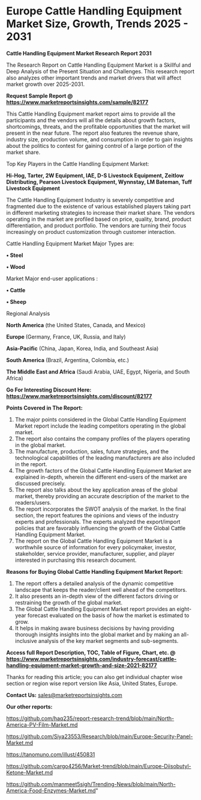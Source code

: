 # Europe Cattle Handling Equipment Market Size, Growth, Trends 2025 - 2031

<strong>Cattle Handling Equipment Market Research Report 2031</strong>

The Research Report on Cattle Handling Equipment Market is a Skillful and Deep Analysis of the Present Situation and Challenges. This research report also analyzes other important trends and market drivers that will affect market growth over 2025-2031.

<strong>Request Sample Report @ <a href=https://www.marketreportsinsights.com/sample/82177>https://www.marketreportsinsights.com/sample/82177</a></strong>

This Cattle Handling Equipment market report aims to provide all the participants and the vendors will all the details about growth factors, shortcomings, threats, and the profitable opportunities that the market will present in the near future. The report also features the revenue share, industry size, production volume, and consumption in order to gain insights about the politics to contest for gaining control of a large portion of the market share.

Top Key Players in the Cattle Handling Equipment Market:

<strong>Hi-Hog, Tarter, 2W Equipment, IAE, D-S Livestock Equipment, Zeitlow Distributing, Pearson Livestock Equipment, Wynnstay, LM Bateman, Tuff Livestock Equipment</strong>

The Cattle Handling Equipment Industry is severely competitive and fragmented due to the existence of various established players taking part in different marketing strategies to increase their market share. The vendors operating in the market are profiled based on price, quality, brand, product differentiation, and product portfolio. The vendors are turning their focus increasingly on product customization through customer interaction.

Cattle Handling Equipment Market Major Types are:

<strong>• Steel

• Wood</strong>

Market Major end-user applications :

<strong>• Cattle

• Sheep</strong>

Regional Analysis

</u><strong><b>North America</b></strong> (the United States, Canada, and Mexico)

<strong><b>Europe </b></strong>(Germany, France, UK, Russia, and Italy)

<strong><b>Asia-Pacific</b></strong> (China, Japan, Korea, India, and Southeast Asia)

<strong><b>South America</b></strong> (Brazil, Argentina, Colombia, etc.)

<strong><b>The Middle East and Africa</b></strong> (Saudi Arabia, UAE, Egypt, Nigeria, and South Africa)

<strong>Go For Interesting Discount Here: <a href=https://www.marketreportsinsights.com/discount/82177>https://www.marketreportsinsights.com/discount/82177</a></strong>

<strong>Points Covered in The Report:</strong>
<ol>
  <li>The major points considered in the Global Cattle Handling Equipment Market report include the leading competitors operating in the global market.</li>
  <li>The report also contains the company profiles of the players operating in the global market.</li>
  <li>The manufacture, production, sales, future strategies, and the technological capabilities of the leading manufacturers are also included in the report.</li>
  <li>The growth factors of the Global Cattle Handling Equipment Market are explained in-depth, wherein the different end-users of the market are discussed precisely.</li>
  <li>The report also talks about the key application areas of the global market, thereby providing an accurate description of the market to the readers/users.</li>
  <li>The report incorporates the SWOT analysis of the market. In the final section, the report features the opinions and views of the industry experts and professionals. The experts analyzed the export/import policies that are favorably influencing the growth of the Global Cattle Handling Equipment Market.</li>
  <li>The report on the Global Cattle Handling Equipment Market is a worthwhile source of information for every policymaker, investor, stakeholder, service provider, manufacturer, supplier, and player interested in purchasing this research document.</li>
</ol>
<strong>Reasons for Buying Global Cattle Handling Equipment Market Report:</strong>

<ol>
  <li>The report offers a detailed analysis of the dynamic competitive landscape that keeps the reader/client well ahead of the competitors.</li>
  <li>It also presents an in-depth view of the different factors driving or restraining the growth of the global market.</li>
  <li>The Global Cattle Handling Equipment Market report provides an eight-year forecast evaluated on the basis of how the market is estimated to grow.</li>
  <li>It helps in making aware business decisions by having providing thorough insights insights into the global market and by making an all-inclusive analysis of the key market segments and sub-segments.</li>
</ol>
<strong>Access full Report Description, TOC, Table of Figure, Chart, etc. @ <a href=https://www.marketreportsinsights.com/industry-forecast/cattle-handling-equipment-market-growth-and-size-2021-82177>https://www.marketreportsinsights.com/industry-forecast/cattle-handling-equipment-market-growth-and-size-2021-82177</a></strong>


Thanks for reading this article; you can also get individual chapter wise section or region wise report version like Asia, United States, Europe.

<strong>Contact Us:</strong>
sales@marketreportsinsights.com

<strong>Our other reports:</strong>

<a href=https://github.com/haq235/report-research-trend/blob/main/North-America-PV-Film-Market.md>https://github.com/haq235/report-research-trend/blob/main/North-America-PV-Film-Market.md</a>

<a href=https://github.com/Siya23553/Research/blob/main/Europe-Security-Panel-Market.md>https://github.com/Siya23553/Research/blob/main/Europe-Security-Panel-Market.md</a>

<a href=https://tanomuno.com/illust/450831>https://tanomuno.com/illust/450831</a>

<a href=https://github.com/cargo4256/Market-trend/blob/main/Europe-Diisobutyl-Ketone-Market.md>https://github.com/cargo4256/Market-trend/blob/main/Europe-Diisobutyl-Ketone-Market.md</a>

<a href=https://github.com/manmeet5sigh/Trending-News/blob/main/North-America-Food-Enzymes-Market.md>https://github.com/manmeet5sigh/Trending-News/blob/main/North-America-Food-Enzymes-Market.md</a>"
